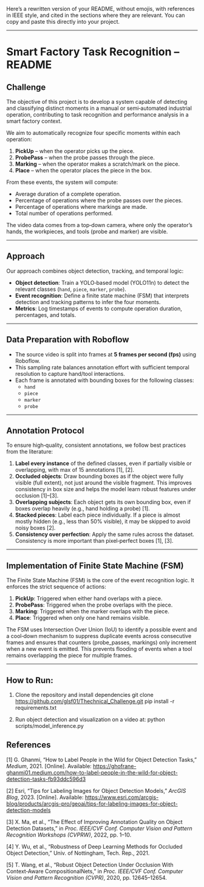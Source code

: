Here’s a rewritten version of your README, without emojis, with references in IEEE style, and cited in the sections where they are relevant. You can copy and paste this directly into your project.

---

# Smart Factory Task Recognition – README

## Challenge
The objective of this project is to develop a system capable of detecting and classifying distinct moments in a manual or semi‑automated industrial operation, contributing to task recognition and performance analysis in a smart factory context.

We aim to automatically recognize four specific moments within each operation:
1. **PickUp** – when the operator picks up the piece.  
2. **ProbePass** – when the probe passes through the piece.  
3. **Marking** – when the operator makes a scratch/mark on the piece.  
4. **Place** – when the operator places the piece in the box.  

From these events, the system will compute:
- Average duration of a complete operation.  
- Percentage of operations where the probe passes over the pieces.  
- Percentage of operations where markings are made.  
- Total number of operations performed.  

The video data comes from a top‑down camera, where only the operator’s hands, the workpieces, and tools (probe and marker) are visible.

---

## Approach
Our approach combines object detection, tracking, and temporal logic:

- **Object detection**: Train a YOLO‑based model (YOLO11n) to detect the relevant classes (`hand`, `piece`, `marker`, `probe`).
- **Event recognition**: Define a finite state machine (FSM) that interprets detection and tracking patterns to infer the four moments.  
- **Metrics**: Log timestamps of events to compute operation duration, percentages, and totals.

---

## Data Preparation with Roboflow
- The source video is split into frames at **5 frames per second (fps)** using Roboflow.  
- This sampling rate balances annotation effort with sufficient temporal resolution to capture hand/tool interactions.  
- Each frame is annotated with bounding boxes for the following classes:  
  - `hand`  
  - `piece`  
  - `marker`  
  - `probe`  

---

## Annotation Protocol
To ensure high‑quality, consistent annotations, we follow best practices from the literature:

1. **Label every instance** of the defined classes, even if partially visible or overlapping, with max of 15 annotations [1], [2].  
2. **Occluded objects**: Draw bounding boxes as if the object were fully visible (full extent), not just around the visible fragment. This improves consistency in box size and helps the model learn robust features under occlusion [1]–[3].  
3. **Overlapping subjects**: Each object gets its own bounding box, even if boxes overlap heavily (e.g., hand holding a probe) [1].  
4. **Stacked pieces**: Label each piece individually. If a piece is almost mostly hidden (e.g., less than 50% visible), it may be skipped to avoid noisy boxes [2].  
5. **Consistency over perfection**: Apply the same rules across the dataset. Consistency is more important than pixel‑perfect boxes [1], [3].  

---

## Implementation of Finite State Machine (FSM)
The Finite State Machine (FSM) is the core of the event recognition logic. It enforces the strict sequence of actions:

1. **PickUp**: Triggered when either hand overlaps with a piece.
2. **ProbePass**: Triggered when the probe overlaps with the piece. 
3. **Marking**: Triggered when the marker overlaps with the piece.
4. **Place**: Triggered when only one hand remains visible.

The FSM uses Intersection Over Union (IoU) to identify a possible event and a cool‑down mechanism to suppress duplicate events across consecutive frames and ensures that counters (probe_passes, markings) only increment when a new event is emitted. This prevents flooding of events when a tool remains overlapping the piece for multiple frames.

---

## How to Run:

1. Clone the repository and install dependencies
git clone https://github.com/glsf01/Thechnical_Challenge.git
pip install -r requirements.txt

2. Run object detection and visualization on a video at:
python scripts/model_inference.py

## References
[1] G. Ghanmi, “How to Label People in the Wild for Object Detection Tasks,” *Medium*, 2021. [Online]. Available: https://ghofrane-ghanmi01.medium.com/how-to-label-people-in-the-wild-for-object-detection-tasks-fb93ddc596d3  

[2] Esri, “Tips for Labeling Images for Object Detection Models,” *ArcGIS Blog*, 2023. [Online]. Available: https://www.esri.com/arcgis-blog/products/arcgis-pro/geoai/tips-for-labeling-images-for-object-detection-models  

[3] X. Ma, et al., “The Effect of Improving Annotation Quality on Object Detection Datasets,” in *Proc. IEEE/CVF Conf. Computer Vision and Pattern Recognition Workshops (CVPRW)*, 2022, pp. 1–10.  

[4] Y. Wu, et al., “Robustness of Deep Learning Methods for Occluded Object Detection,” Univ. of Nottingham, Tech. Rep., 2021.  

[5] T. Wang, et al., “Robust Object Detection Under Occlusion With Context‑Aware CompositionalNets,” in *Proc. IEEE/CVF Conf. Computer Vision and Pattern Recognition (CVPR)*, 2020, pp. 12645–12654.
